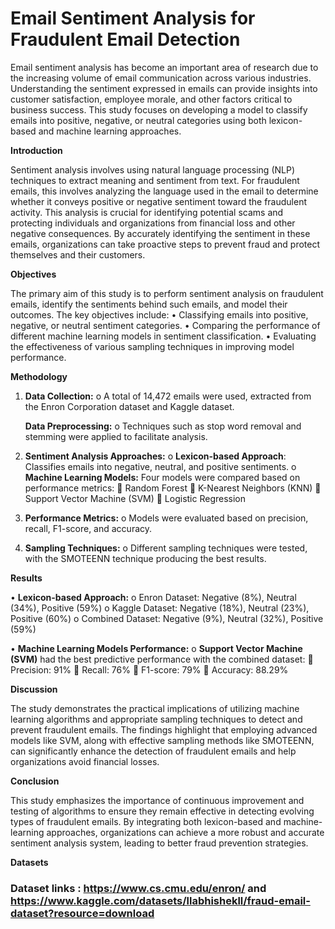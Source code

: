 # Email Sentiment Analysis for Fraudulent Email Detection

Email sentiment analysis has become an important area of research due to the increasing volume of email communication across various industries. Understanding the sentiment expressed in emails can provide insights into customer satisfaction, employee morale, and other factors critical to business success. This study focuses on developing a model to classify emails into positive, negative, or neutral categories using both lexicon-based and machine learning approaches.

**Introduction**

Sentiment analysis involves using natural language processing (NLP) techniques to extract meaning and sentiment from text. For fraudulent emails, this involves analyzing the language used in the email to determine whether it conveys positive or negative sentiment toward the fraudulent activity. This analysis is crucial for identifying potential scams and protecting individuals and organizations from financial loss and other negative consequences. By accurately identifying the sentiment in these emails, organizations can take proactive steps to prevent fraud and protect themselves and their customers.

**Objectives**

The primary aim of this study is to perform sentiment analysis on fraudulent emails, identify the sentiments behind such emails, and model their outcomes. The key objectives include:
•	Classifying emails into positive, negative, or neutral sentiment categories.
•	Comparing the performance of different machine learning models in sentiment classification.
•	Evaluating the effectiveness of various sampling techniques in improving model performance.

**Methodology**

1.	**Data Collection:**
o	A total of 14,472 emails were used, extracted from the Enron Corporation dataset and Kaggle dataset.

	**Data Preprocessing:**
o	Techniques such as stop word removal and stemming were applied to facilitate analysis.

4.	**Sentiment Analysis Approaches:**
o	**Lexicon-based Approach**: Classifies emails into negative, neutral, and positive sentiments.
o	**Machine Learning Models:** Four models were compared based on performance metrics:
	Random Forest
	K-Nearest Neighbors (KNN)
	Support Vector Machine (SVM)
	Logistic Regression

5.	**Performance Metrics:**
o	Models were evaluated based on precision, recall, F1-score, and accuracy.

6.	**Sampling Techniques:**
o	Different sampling techniques were tested, with the SMOTEENN technique producing the best results.

**Results**

•	**Lexicon-based Approach:**
o	Enron Dataset: Negative (8%), Neutral (34%), Positive (59%)
o	Kaggle Dataset: Negative (18%), Neutral (23%), Positive (60%)
o	Combined Dataset: Negative (9%), Neutral (32%), Positive (59%)

•	**Machine Learning Models Performance:**
o	**Support Vector Machine (SVM)** had the best predictive performance with the combined dataset:
	Precision: 91%
	Recall: 76%
	F1-score: 79%
	Accuracy: 88.29%

**Discussion**

The study demonstrates the practical implications of utilizing machine learning algorithms and appropriate sampling techniques to detect and prevent fraudulent emails. The findings highlight that employing advanced models like SVM, along with effective sampling methods like SMOTEENN, can significantly enhance the detection of fraudulent emails and help organizations avoid financial losses.

**Conclusion**

This study emphasizes the importance of continuous improvement and testing of algorithms to ensure they remain effective in detecting evolving types of fraudulent emails. By integrating both lexicon-based and machine-learning approaches, organizations can achieve a more robust and accurate sentiment analysis system, leading to better fraud prevention strategies.

**Datasets**

### Dataset links : https://www.cs.cmu.edu/enron/ and  https://www.kaggle.com/datasets/llabhishekll/fraud-email-dataset?resource=download


